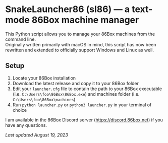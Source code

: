 # SnakeLauncher86 (sl86) — a text-mode 86Box machine manager
This Python script allows you to manage your 86Box machines from the command line.
<br/>Originally written primarily with macOS in mind, this script has now been rewritten and extended to officially support Windows and Linux as well.

## Setup
1. Locate your 86Box installation
2. Download the latest release and copy it to your 86Box folder
3. Edit your `launcher.cfg` file to contain the path to your 86Box executable (i.e. `C:\Users\foo\86Box\86Box.exe`) and machines folder (i.e. `C:\Users\foo\86Box\machines`)
4. Run `python launcher.py` or `python3 launcher.py` in your terminal of choice

I am available in the 86Box Discord server (https://discord.86box.net) if you have any questions.

_Last updated August 19, 2023_
